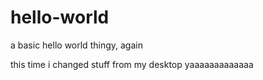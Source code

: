 # hello-world
a basic hello world thingy, again

this time i changed stuff from my desktop
yaaaaaaaaaaaaa
